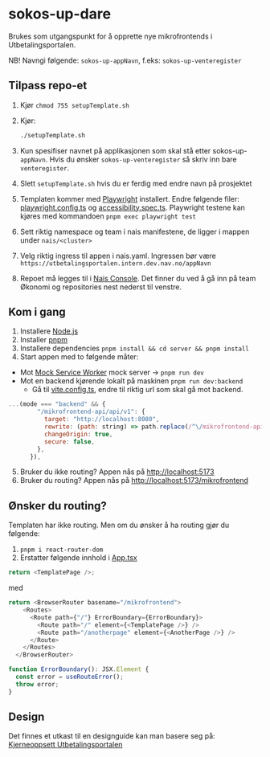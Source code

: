 # sokos-up-dare

Brukes som utgangspunkt for å opprette nye mikrofrontends i Utbetalingsportalen.

NB! Navngi følgende: `sokos-up-appNavn`, f.eks: `sokos-up-venteregister`

## Tilpass repo-et

1. Kjør `chmod 755 setupTemplate.sh`
2. Kjør:

   ```bash
   ./setupTemplate.sh
   ```

3. Kun spesifiser navnet på applikasjonen som skal stå etter sokos-up-`appNavn`. Hvis du ønsker `sokos-up-venteregister` så skriv inn bare `venteregister`.
4. Slett `setupTemplate.sh` hvis du er ferdig med endre navn på prosjektet
5. Templaten kommer med [Playwright](https://playwright.dev/) installert. Endre følgende filer: [playwright.config.ts](playwright.config.ts) og [accessibility.spec.ts](playwright-tests/accessibility.spec.ts). Playwright testene kan kjøres med kommandoen `pnpm exec playwright test`
6. Sett riktig namespace og team i nais manifestene, de ligger i mappen under `nais/<cluster>`
7. Velg riktig ingress til appen i nais.yaml. Ingressen bør være `https://utbetalingsportalen.intern.dev.nav.no/appNavn`
8. Repoet må legges til i [Nais Console](https://console.nav.cloud.nais.io/). Det finner du ved å gå inn på team Økonomi og repositories nest nederst til venstre.

## Kom i gang

1. Installere [Node.js](https://nodejs.dev/en/)
2. Installer [pnpm](https://pnpm.io/)
3. Installere dependencies `pnpm install && cd server && pnpm install`
4. Start appen med to følgende måter:

- Mot [Mock Service Worker](https://mswjs.io/) mock server -> `pnpm run dev`
- Mot en backend kjørende lokalt på maskinen `pnpm run dev:backend`
  - Gå til [vite.config.ts](/vite.config.ts), endre til riktig url som skal gå mot backend.

```javascript
...(mode === "backend" && {
        "/mikrofrontend-api/api/v1": {
          target: "http://localhost:8080",
          rewrite: (path: string) => path.replace(/^\/mikrofrontend-api/, ""),
          changeOrigin: true,
          secure: false,
        },
      }),
```

5. Bruker du ikke routing? Appen nås på <http://localhost:5173>
6. Bruker du routing? Appen nås på <http://localhost:5173/mikrofrontend>

## Ønsker du routing?

Templaten har ikke routing. Men om du ønsker å ha routing gjør du følgende:

1. `pnpm i react-router-dom`
2. Erstatter følgende innhold i [App.tsx](/src/App.tsx)

```typescript
return <TemplatePage />;
```

med

```typescript
return <BrowserRouter basename="/mikrofrontend">
    <Routes>
      <Route path={"/"} ErrorBoundary={ErrorBoundary}>
        <Route path="/" element={<TemplatePage />} />
        <Route path="/anotherpage" element={<AnotherPage />} />
      </Route>
    </Routes>
  </BrowserRouter>

function ErrorBoundary(): JSX.Element {
  const error = useRouteError();
  throw error;
}
```

## Design

Det finnes et utkast til en designguide kan man basere seg på: [Kjerneoppsett Utbetalingsportalen](https://navno-my.sharepoint.com/:o:/g/personal/julie_utgard_nav_no/EtV6P-sYimZNsACTYqZmSbsBLeSlsvc6PP2svso_H09dZA?e=KSY5SO)
